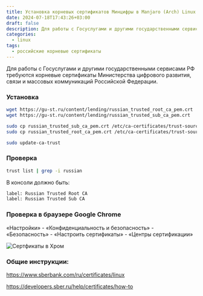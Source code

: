 ```yaml
---
title: Установка корневых сертификатов Минцифры в Manjaro (Arch) Linux
date: 2024-07-18T17:43:26+03:00
draft: false
description: Для работы с Госуслугами и другими государственными сервисами РФ требуются корневые сертификаты.
categories:
  - linux
tags:
  - российские корневые сертификаты
---
```


Для работы с Госуслугами и другими государственными сервисами РФ требуются корневые сертификаты
Министерства цифрового развития, связи и массовых коммуникаций Российской Федерации.

<!--more-->

### Установка

```bash
wget https://gu-st.ru/content/lending/russian_trusted_root_ca_pem.crt
wget https://gu-st.ru/content/lending/russian_trusted_sub_ca_pem.crt

sudo cp russian_trusted_sub_ca_pem.crt /etc/ca-certificates/trust-source/anchors/
sudo cp russian_trusted_root_ca_pem.crt /etc/ca-certificates/trust-source/anchors/

sudo update-ca-trust
```

### Проверка

```bash
trust list | grep -i russian
```

В консоли должно быть:
```bash
label: Russian Trusted Root CA
label: Russian Trusted Sub CA
```


### Проверка в браузере Google Chrome

«Настройки» - «Конфиденциальность и безопасность» - «Безопасность» - «Настроить сертификаты» - «Центры сертификации»

![Сертфикаты в Хром](/images/2024/07/chrome_certs.png)

### Общие инструкции:

https://www.sberbank.com/ru/certificates/linux

https://developers.sber.ru/help/certificates/how-to
